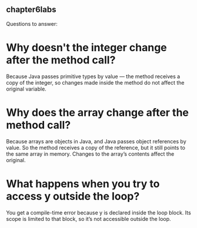 ## chapter6labs
Questions to answer:

# Why doesn't the integer change after the method call? 
Because Java passes primitive types by value — the method receives a copy of the integer, so changes made inside the method do not affect the original variable.

# Why does the array change after the method call?
Because arrays are objects in Java, and Java passes object references by value. So the method receives a copy of the reference, but it still points to the same array in memory. Changes to the array’s contents affect the original.

# What happens when you try to access y outside the loop?
You get a compile-time error because y is declared inside the loop block. Its scope is limited to that block, so it’s not accessible outside the loop.
